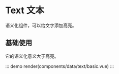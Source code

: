 # Text 文本

语义化组件，可以给文字添加高亮。

## 基础使用

它的语义化意义大于高亮。

::: demo
render(components/data/text/basic.vue)
:::
